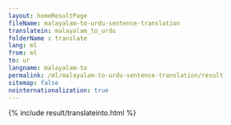 ```yaml
---
layout: homeResultPage
fileName: malayalam-to-urdu-sentence-translation
translatein: malayalam_to_urdu
folderName : translate
lang: ml
from: ml
to: ur
langname: malayalam-to
permalink: /ml/malayalam-to-urdu-sentence-translation/result
sitemap: false
nointernationalization: true
---
```

{% include result/translateinto.html %}

<script src="/js/result/translation.js" data-foldername="{{page.folderName}}" data-lang="{{page.lang}}"></script>
